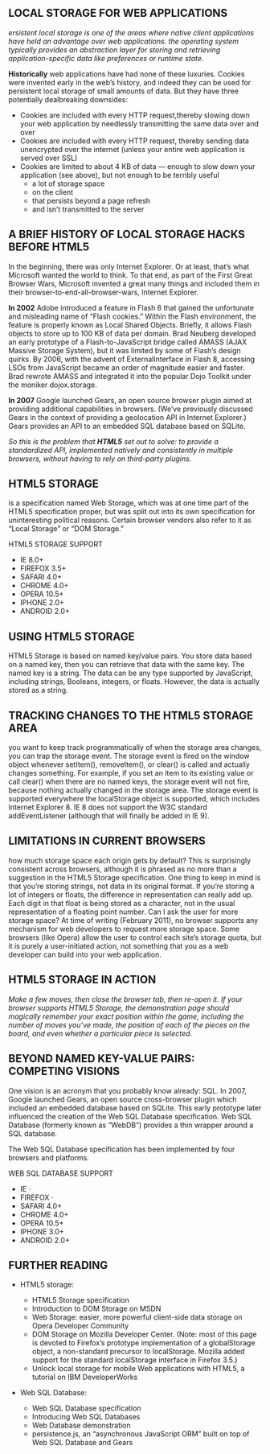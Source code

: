 ## LOCAL STORAGE FOR WEB APPLICATIONS
*ersistent local storage is one of the areas where native client applications have held an advantage over web applications. the operating system typically provides an abstraction layer for storing and retrieving application-specific data like preferences or runtime state.*

**Historically**
web applications have had none of these luxuries. Cookies were invented early in the web’s history, and indeed they can be used for persistent local storage of small amounts of data. But they have three potentially dealbreaking downsides:
- Cookies are included with every HTTP request,thereby slowing down your web application by needlessly transmitting the same data over and over
- Cookies are included with every HTTP request, thereby sending data unencrypted over the internet (unless your entire web application is served over SSL)
- Cookies are limited to about 4 KB of data — enough to slow down your application (see above), but not enough to be terribly useful
  - a lot of storage space
  - on the client
  - that persists beyond a page refresh
  - and isn’t transmitted to the server


## A BRIEF HISTORY OF LOCAL STORAGE HACKS BEFORE HTML5
In the beginning, there was only Internet Explorer. Or at least, that’s what Microsoft wanted the world to think. To that end, as part of the First Great Browser Wars, Microsoft invented a great many things and included them in their browser-to-end-all-browser-wars, Internet Explorer.

**In 2002**
Adobe introduced a feature in Flash 6 that gained the unfortunate and misleading name of “Flash cookies.” Within the Flash environment, the feature is properly known as Local Shared Objects. Briefly, it allows Flash objects to store up to 100 KB of data per domain. Brad Neuberg developed an early prototype of a Flash-to-JavaScript bridge called AMASS (AJAX Massive Storage System), but it was limited by some of Flash’s design quirks. By 2006, with the advent of ExternalInterface in Flash 8, accessing LSOs from JavaScript became an order of magnitude easier and faster. Brad rewrote AMASS and integrated it into the popular Dojo Toolkit under the moniker dojox.storage. 

**In 2007**
 Google launched Gears, an open source browser plugin aimed at providing additional capabilities in browsers. (We’ve previously discussed Gears in the context of providing a geolocation API in Internet Explorer.) Gears provides an API to an embedded SQL database based on SQLite. 

 *So this is the problem that **HTML5** set out to solve: to provide a standardized API, implemented natively and consistently in multiple browsers, without having to rely on third-party plugins.*

 ## HTML5 STORAGE
 is a specification named Web Storage, which was at one time part of the HTML5 specification proper, but was split out into its own specification for uninteresting political reasons. Certain browser vendors also refer to it as “Local Storage” or “DOM Storage.” 


HTML5 STORAGE SUPPORT
- IE  8.0+
- FIREFOX	3.5+
- SAFARI 4.0+
- CHROME	4.0+
- OPERA	 10.5+
- IPHONE	2.0+
- ANDROID 2.0+
				

## USING HTML5 STORAGE
HTML5 Storage is based on named key/value pairs. You store data based on a named key, then you can retrieve that data with the same key. The named key is a string. The data can be any type supported by JavaScript, including strings, Booleans, integers, or floats. However, the data is actually stored as a string.

## TRACKING CHANGES TO THE HTML5 STORAGE AREA
 you want to keep track programmatically of when the storage area changes, you can trap the storage event. The storage event is fired on the window object whenever setItem(), removeItem(), or clear() is called and actually changes something. For example, if you set an item to its existing value or call clear() when there are no named keys, the storage event will not fire, because nothing actually changed in the storage area.
 The storage event is supported everywhere the localStorage object is supported, which includes Internet Explorer 8. IE 8 does not support the W3C standard addEventListener (although that will finally be added in IE 9).

 ## LIMITATIONS IN CURRENT BROWSERS
 how much storage space each origin gets by default?
  This is surprisingly consistent across browsers, although it is phrased as no more than a suggestion in the HTML5 Storage specification. One thing to keep in mind is that you’re storing strings, not data in its original format. If you’re storing a lot of integers or floats, the difference in representation can really add up. Each digit in that float is being stored as a character, not in the usual representation of a floating point number.
 Can I ask the user for more storage space?
    At time of writing (February 2011), no browser supports any mechanism for web developers to request more storage space. Some browsers (like Opera) allow the user to control each site’s storage quota, but it is purely a user-initiated action, not something that you as a web developer can build into your web application.

## HTML5 STORAGE IN ACTION
*Make a few moves, then close the browser tab, then re-open it. If your browser supports HTML5 Storage, the demonstration page should magically remember your exact position within the game, including the number of moves you’ve made, the position of each of the pieces on the board, and even whether a particular piece is selected.*

## BEYOND NAMED KEY-VALUE PAIRS: COMPETING VISIONS
One vision is an acronym that you probably know already: SQL. In 2007, Google launched Gears, an open source cross-browser plugin which included an embedded database based on SQLite. This early prototype later influenced the creation of the Web SQL Database specification. Web SQL Database (formerly known as “WebDB”) provides a thin wrapper around a SQL database.

The Web SQL Database specification has been implemented by four browsers and platforms.

WEB SQL DATABASE SUPPORT
- IE  ·
- FIREFOX	·
- SAFARI 4.0+
- CHROME	4.0+
- OPERA	 10.5+
- IPHONE	3.0+
- ANDROID 2.0+

## FURTHER READING
- HTML5 storage:

  - HTML5 Storage specification
  - Introduction to DOM Storage on MSDN
  - Web Storage: easier, more powerful client-side data storage on Opera Developer Community
  - DOM Storage on Mozilla Developer Center. (Note: most of this page is devoted to Firefox’s prototype implementation of a globalStorage object, a non-standard precursor to localStorage. Mozilla added support for the standard localStorage interface in Firefox 3.5.)
  - Unlock local storage for mobile Web applications with HTML5, a tutorial on IBM DeveloperWorks
 
- Web SQL Database:
  - Web SQL Database specification
  - Introducing Web SQL Databases
  - Web Database demonstration
  - persistence.js, an “asynchronous JavaScript ORM” built on top of Web SQL Database and Gears